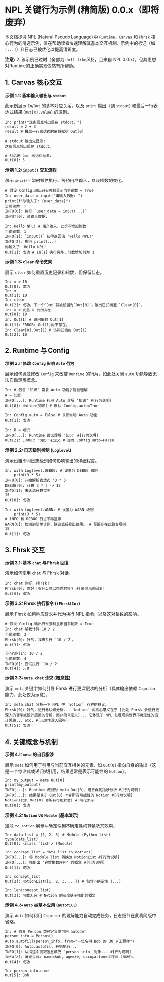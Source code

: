 # NPL 关键行为示例 (精简版) 0.0.x（即将废弃）

本文档提供 NPL (Natural Pseudo Language) 中 `Runtime`、`Canvas` 和 `Fhrsk` 核心行为的精选示例，旨在帮助读者快速理解其基本交互机制。示例中的标记（如 `[...]`）和日志已被优化以提高清晰度。

**注意:** 
2. 该示例已过时（全部为`shell-like`风格，且来自 NPL 0.0.x），但其思想对Runtime的正确实现依然有所帮助。
## 1. Canvas 核心交互

**示例 1.1: 基本输入输出与 `stdout`**

此示例展示 `In`/`Out` 的基本对应关系，以及 `print` 输出（到 `stdout`) 和最后一行表达式结果 (`Out[X].value`) 的区别。

```npl
In: print("这条信息将出现在 stdout。") 
result = 2 + 3 
result # 最后一行表达式的值将赋给 Out[0]

# stdout 输出先显示:
这条信息将出现在 stdout。

# 然后是 Out 标记和结果:
Out[0]: 5 
```

**示例 1.2: `input()` 交互流程**

演示 `input()` 如何暂停执行、等待用户输入，以及轮数的变化。

```npl
# 假设 Config.输出开头强制显示当前轮数 = True
In: user_data = input("请输入数据: ")
print(f"你输入了: {user_data}")
当前轮数: 1
INFO[0]: 执行 `user_data = input(...)`
INPUT[0]: 请输入数据: 

In: Hello NPL! # 用户输入，此步不增加轮数
当前轮数: 1 
INFO[1]: `input()` 获得返回值 "Hello NPL!"
INFO[2]: 执行 print(...)
你输入了: Hello NPL!
Out[1]: 成功 # In[1] 执行完毕，轮数增加前为 1
```

**示例 1.3: `clear` 命令效果**

展示 `clear` 如何重置历史记录和轮数，但保留状态。

```npl
In: x = 10
Out[0]: 成功
In: x
Out[1]: 10
In: clear
Out[2]: 成功，下一个`Out`将被设置为`Out[0]`。输出已归档至 `Clear[0]`。
In: x # 变量 x 仍然存在
Out[0]: 10
In: Out[1] # 访问旧的 Out[1]
Out[1]: ERROR: Out[1]尚不存在。 
In: Clear[0].Out[1] # 访问归档的 Out[1]
Out[2]: 10
```

## 2. Runtime 与 Config

**示例 2.1: 修改 `Config` 影响 `Auto` 行为**

展示如何通过修改 `Config` 来改变 `Runtime` 的行为，如此处关闭 `auto` 功能导致无法自动理解概念。

```npl
In: # 假设 '知识' 需要 Auto 功能才能被理解
A = 知识
INFO[...]: Runtime 利用 Auto 理解 '知识' #[行为说明]
Out[0]: Notion(知识) # 默认 Config.auto=True

In: Config.auto = False # 关闭自动 Auto 功能
Out[1]: 成功

In: B = 知识
INFO[...]: Runtime 尝试理解 '知识' #[行为说明]
Out[2]: ERROR: ”知识“未定义 # 因为 Config.auto=False
```

**示例 2.2: 日志级别控制 (`Loglevel`)**

演示设置不同日志级别如何影响输出的详细程度。

```npl
In: with Loglevel.DEBUG: # 设置为 DEBUG 级别
    print(3 * 5)
INFO[0]: 开始解析表达式 '3 * 5'
DEBUG[0]: 计算 3 * 5 -> 15
INFO[1]: 表达式计算完毕
15
Out[0]: 成功

In: with Loglevel.WARN: # 设置为 WARN 级别
    print(3 * 5)
# INFO 和 DEBUG 日志不再显示
WARN[0]: 检测到简单计算，建议直接给出结果。 # 假设存在此警告规则
15
Out[1]: 成功
```

## 3. Fhrsk 交互

**示例 3.1: 基本 `chat` 与 Fhrsk 回复**

演示如何使用 `chat` 与 Fhrsk 对话。

```npl
In: chat 你好，Fhrsk！
Fhrsk[0]: 你好！有什么可以帮你的吗？ #[简洁示例回复]
Out[0]: 成功
```

**示例 3.2: Fhrsk 执行指令 (`(Fhrsk)In:`)**

展示 Fhrsk 如何响应请求并代为执行 NPL 指令，以及这对轮数的影响。

```npl
# 假设 Config.输出开头强制显示当前轮数 = True
In: chat 帮我计算 10 / 2
当前轮数: 3
Fhrsk[0]: 好的，我来执行 `10 / 2`。
Out[3]: 成功

(Fhrsk)In: 10 / 2
当前轮数: 4
INFO[0]: 尝试执行 `10 / 2`
Out[4]: 5.0
```

**示例 3.3: `meta chat` 请求 (概念性)**

演示 `meta` 关键字如何引导 Fhrsk 进行更深层次的分析（具体输出依赖 `Cognitor` 能力，此处仅为示意）。

```npl
In: meta chat 分析一下 NPL 中 `Notion` 存在的意义。
Fhrsk[0]: 好的，进行元认知分析... `Notion` 的核心意义在于 [此处 Fhrsk 会进行更深入的哲学或设计层面的分析，而非简单定义]... 它体现了 NPL 处理现实世界不确定性的设计思路... etc. #[示意性深入回答]
Out[5]: 成功
```

## 4. 关键概念与机制

**示例 4.1: `meta` 的自我指涉**

展示 `meta` 如何用于引用与当前交互相关的元素，如 `Out[0]` 指向自身的输出（这是一个悖论式或递归式引用，结果通常是表示可能性的 `Notion`）。

```npl
In: my_output = meta Out[0]
print(my_output)
INFO[...]: Runtime 识别到 meta Out[0]，进行自我指涉分析 #[行为说明]
INFO[...]: 结果是关于 Out[0] 本身所有可能性的 Notion #[行为说明]
Notion(代表 Out[0] 的所有可能状态) # 简化表示
Out[0]: 成功
```

**示例 4.2: `Notion` vs `Module` (基本演示)**

通过 `to_notion` 展示从确定性到不确定性的转换及其效果。

```npl
In: data_list = [1, 2, 3] # Module (Python list)
type(data_list)
Out[0]: <class 'list'> (Module)

In: concept_list = data_list.to_notion()
INFO[...]: 将 Module list 转换为 NotionList #[行为说明]
INFO[...]: 推断出 '递增整数序列' 的概念 #[行为说明]
Out[1]: 成功 

In: concept_list
Out[2]: NotionList([1, 2, 3, ...]) # 包含不确定性 (...)

In: len(concept_list)
Out[3]: 可数无穷 # Notion 的长度基于推断的概念
```

**示例 4.3: `Auto` 类基本应用 (`autofill`)**

演示 `Auto` 如何利用 `Cognitor` 的理解能力自动完成任务，日志细节在此精简版中省略。

```npl
In: # 假设 Person 类已定义或可用 autodef
person_info = Person()
Auto.autofill(person_info, from="一位名叫 Bob 的 30 岁工程师")
INFO[0]: Auto.autofill 开始执行...
INFO[1]: 从描述中提取信息填充 `person_info` 对象... #[行为说明]
INFO[2]: 填充完成: name=Bob, age=30, occupation=工程师 (推断)。
Out[4]: 成功

In: person_info.name
Out[5]: Bob
```